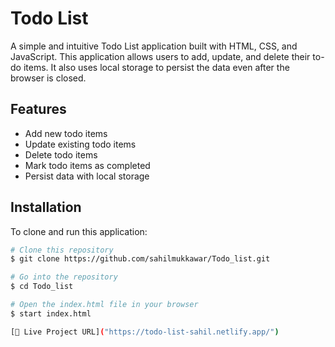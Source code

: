 # Todo List

A simple and intuitive Todo List application built with HTML, CSS, and JavaScript. This application allows users to add, update, and delete their to-do items. It also uses local storage to persist the data even after the browser is closed.

## Features

- Add new todo items
- Update existing todo items
- Delete todo items
- Mark todo items as completed
- Persist data with local storage


## Installation

To clone and run this application:

```bash
# Clone this repository
$ git clone https://github.com/sahilmukkawar/Todo_list.git

# Go into the repository
$ cd Todo_list

# Open the index.html file in your browser
$ start index.html

[🔵 Live Project URL]("https://todo-list-sahil.netlify.app/")
